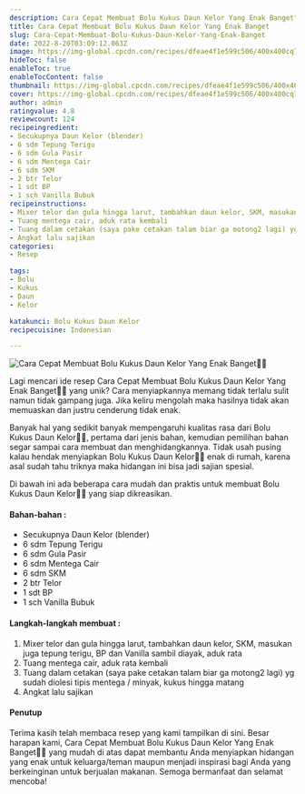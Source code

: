 ```yaml
---
description: Cara Cepat Membuat Bolu Kukus Daun Kelor Yang Enak Banget"
title: Cara Cepat Membuat Bolu Kukus Daun Kelor Yang Enak Banget
slug: Cara-Cepat-Membuat-Bolu-Kukus-Daun-Kelor-Yang-Enak-Banget
date: 2022-8-20T03:09:12.063Z
image: https://img-global.cpcdn.com/recipes/dfeae4f1e599c506/400x400cq70/photo.jpg
hideToc: false
enableToc: true
enableTocContent: false
thumbnail: https://img-global.cpcdn.com/recipes/dfeae4f1e599c506/400x400cq70/photo.jpg
cover: https://img-global.cpcdn.com/recipes/dfeae4f1e599c506/400x400cq70/photo.jpg
author: admin
ratingvalue: 4.8
reviewcount: 124
recipeingredient:
- Secukupnya Daun Kelor (blender)
- 6 sdm Tepung Terigu
- 6 sdm Gula Pasir
- 6 sdm Mentega Cair
- 6 sdm SKM
- 2 btr Telor
- 1 sdt BP
- 1 sch Vanilla Bubuk
recipeinstructions:
- Mixer telor dan gula hingga larut, tambahkan daun kelor, SKM, masukan juga tepung terigu, BP dan Vanilla sambil diayak, aduk rata
- Tuang mentega cair, aduk rata kembali
- Tuang dalam cetakan (saya pake cetakan talam biar ga motong2 lagi) yg sudah diolesi tipis mentega / minyak, kukus hingga matang
- Angkat lalu sajikan
categories:
- Resep

tags:
- Bolu
- Kukus
- Daun
- Kelor

katakunci: Bolu Kukus Daun Kelor
recipecuisine: Indonesian

---
```


![Cara Cepat Membuat Bolu Kukus Daun Kelor Yang Enak Banget👩‍🍳](https://img-global.cpcdn.com/recipes/dfeae4f1e599c506/400x400cq70/photo.jpg)

Lagi mencari ide resep Cara Cepat Membuat Bolu Kukus Daun Kelor Yang Enak Banget👩‍🍳 yang unik? Cara menyiapkannya memang tidak terlalu sulit namun tidak gampang juga. Jika keliru mengolah maka hasilnya tidak akan memuaskan dan justru cenderung tidak enak.

Banyak hal yang sedikit banyak mempengaruhi kualitas rasa dari Bolu Kukus Daun Kelor👩‍🍳, pertama dari jenis bahan, kemudian pemilihan bahan segar sampai cara membuat dan menghidangkannya. Tidak usah pusing kalau hendak menyiapkan Bolu Kukus Daun Kelor👩‍🍳 enak di rumah, karena asal sudah tahu triknya maka hidangan ini bisa jadi sajian spesial.

Di bawah ini ada beberapa cara mudah dan praktis untuk membuat Bolu Kukus Daun Kelor👩‍🍳 yang siap dikreasikan.

<!--inarticleads1-->

#### Bahan-bahan :

- Secukupnya Daun Kelor (blender)
- 6 sdm Tepung Terigu
- 6 sdm Gula Pasir
- 6 sdm Mentega Cair
- 6 sdm SKM
- 2 btr Telor
- 1 sdt BP
- 1 sch Vanilla Bubuk

<!--inarticleads2-->

#### Langkah-langkah membuat :

1. Mixer telor dan gula hingga larut, tambahkan daun kelor, SKM, masukan juga tepung terigu, BP dan Vanilla sambil diayak, aduk rata
1. Tuang mentega cair, aduk rata kembali
1. Tuang dalam cetakan (saya pake cetakan talam biar ga motong2 lagi) yg sudah diolesi tipis mentega / minyak, kukus hingga matang
1. Angkat lalu sajikan

#### Penutup

Terima kasih telah membaca resep yang kami tampilkan di sini. Besar harapan kami, Cara Cepat Membuat Bolu Kukus Daun Kelor Yang Enak Banget👩‍🍳 yang mudah di atas dapat membantu Anda menyiapkan hidangan yang enak untuk keluarga/teman maupun menjadi inspirasi bagi Anda yang berkeinginan untuk berjualan makanan. Semoga bermanfaat dan selamat mencoba!